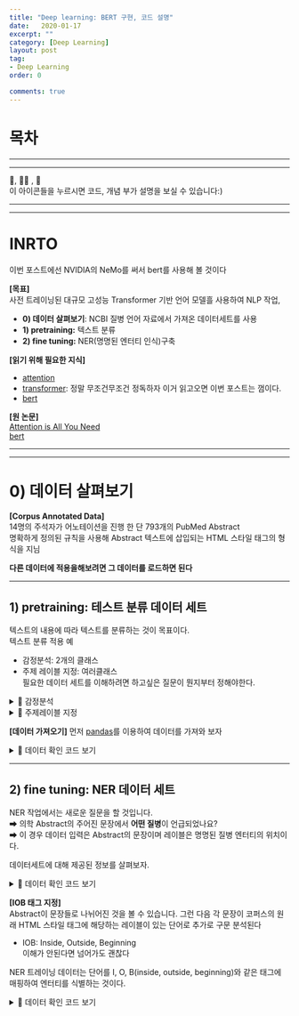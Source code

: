 ```yaml
---
title: "Deep learning: BERT 구현, 코드 설명"
date:   2020-01-17
excerpt: ""
category: [Deep Learning]
layout: post
tag:
- Deep Learning
order: 0

comments: true
---
```



# 목차



----
---

👀, 🤷‍♀️ , 📜    
이 아이콘들을 누르시면 코드, 개념 부가 설명을 보실 수 있습니다:)

---
----


# INRTO
이번 포스트에선 NVIDIA의 NeMo를 써서 bert를 사용해 볼 것이다

**[목표]**              
사전 트레이닝된 대규모 고성능 Transformer 기반 언어 모델흘 사용하여 NLP 작업,   
* **0) 데이터 살펴보기**: NCBI 질병 언어 자료에서 가져온 데이터세트를 사용     
* **1) pretraining:** 텍스트 분류        
* **2) fine tuning:** NER(명명된 엔터티 인식)구축   





**[읽기 위해 필요한 지식]**    
* [attention](https://yerimoh.github.io/DL19/)             
* [transformer](https://yerimoh.github.io/Lan/): 정말 무조건무조건 정독하자 이거 읽고오면 이번 포스트는 껌이다.            
* [bert](https://yerimoh.github.io/Lan2/)    

**[원 논문]**          
[Attention is All You Need](https://arxiv.org/abs/1706.03762)              
[bert](https://arxiv.org/pdf/1810.04805.pdf)              
  
      



---
---

# **0) 데이터 살펴보기**
**[Corpus Annotated Data]**     
14명의 주석자가 어노테이션을 진행 한 단 793개의 PubMed Abstract      
명확하게 정의된 규칙을 사용해 Abstract 텍스트에 삽입되는 HTML 스타일 태그의 형식을 지님     

**다른 데이터에 적용을해보려면 그 데이터를 로드하면 된다**

-----



## 1) pretraining: 테스트 분류 데이터 세트
텍스트의 내용에 따라 텍스트를 분류하는 것이 목표이다.       
텍스트 분류 적용 예    
* 감정분석: 2개의 클래스      
* 주제 레이블 지정: 여러클래스     
필요한 데이터 세트를 이해하려면 하고싶은 질문이 뭔지부터 정해야한다.        



<details>
<summary>📜 감정분석 </summary>
<div markdown="1">

이진분류임(2개의 클래스)    
* 감정이 긍정적인가      
* 감정이 부정적인가 
  
즉 각 문장에 이 두가지 중 하나로 레이블을 지정해야한다.        
  
➡ 기업들이 온라인 대화와 피드백에서 제품, 브랜드 또는 서비스에 대한 고객의 감정을 파악하는 데 널리 사용됨    
  
</div>
</details> 

<details>
<summary>📜 주제레이블 지정 </summary>
<div markdown="1">

다중분류임(Multi-Class Analysis)    
* ex) 주어진 의학 질병 Abstract은 암 또는 신경계 질환, 아니면 그 밖의 다른 질병에 대한 Abstract인가?    

데이터 형식     
* ```.tsv```형식으로 저장: ```.csv``` 쉼표로 구분된 형식과 유사하지만 ~~쉼표~~ 대신 **탭**을 사용해 열을 구분    
  
  
  
</div>
</details> 




**[데이터 가져오기]**
먼저 [pandas](https://yerimoh.github.io/PD/)를 이용하여 데이터를 가져와 보자    

<details>
<summary>👀 데이터 확인 코드 보기</summary>
<div markdown="1">

쓰고싶은 데이터를 각자 가져오면 된다
```python
import pandas as pd
pd.options.display.max_colwidth = None
```
  
```python
train_df = pd.read_csv(TC_DATA_DIR + 'train.tsv', sep='\t')
train_df.head()
```


결과
```
Identification of APC2, a homologue of the adenomatous polyposis coli tumour suppressor . The adenomatous polyposis coli ( APC ) tumour-suppressor protein controls the Wnt signalling pathway by forming a complex with glycogen synthase kinase 3beta ( GSK-3beta ) , axin / conductin and betacatenin . Complex formation induces the rapid degradation of betacatenin . In colon carcinoma cells , loss of APC leads to the accumulation of betacatenin in the nucleus , where it binds to and activates the Tcf-4 transcription factor ( reviewed in [ 1 ] [ 2 ] ) . Here , we report the identification and genomic structure of APC homologues . Mammalian APC2 , which closely resembles APC in overall domain structure , was functionally analyzed and shown to contain two SAMP domains , both of which are required for binding to conductin . Like APC , APC2 regulates the formation of active betacatenin-Tcf complexes , as demonstrated using transient transcriptional activation assays in APC - / - colon carcinoma cells . Human APC2 maps to chromosome 19p13 . 3 . APC and APC2 may therefore have comparable functions in development and cancer .	0

...
  
```
  
  
</div>
</details>



-----


## 2) fine tuning: NER 데이터 세트
NER 작업에서는 새로운 질문을 할 것입니다.    
➡ 의학 Abstract의 주어진 문장에서 **어떤 질병**이 언급되었나요?     
➡ 이 경우 데이터 입력은 Abstract의 문장이며 레이블은 명명된 질병 엔터티의 위치이다.     

데이터세트에 대해 제공된 정보를 살펴보자.   


<details>
<summary>👀 데이터 확인 코드 보기</summary>
<div markdown="1">

쓰고싶은 데이터를 각자 가져오면 된다
  
```python
NER_DATA_DIR = '/dli/task/data/NCBI_ner-3/'
!ls -lh $NER_DATA_DIR
```
  
결과
```
total 4.0M
-rw-r--r-- 1 702112 10513  181K Jul 13  2020 dev.tsv
-rw-r--r-- 1 702112 10513     5 Jul 13  2020 label_ids.csv
-rw-r--r-- 1 702112 10513    52 Jul 13  2020 label_stats.tsv
-rw-r--r-- 1 702112 10513   48K Jul 13  2020 labels_dev.txt
-rw-r--r-- 1 702112 10513   49K Jul 13  2020 labels_test.txt
-rw-r--r-- 1 702112 10513  271K Jul 13  2020 labels_train.txt
-rw-r--r-- 1 702112 10513  185K Jul 13  2020 test.tsv
-rw-r--r-- 1 702112 10513  135K Jul 13  2020 text_dev.txt
-rw-r--r-- 1 702112 10513  138K Jul 13  2020 text_test.txt
-rw-r--r-- 1 702112 10513  758K Jul 13  2020 text_train.txt
-rw-r--r-- 1 702112 10513 1023K Jul 13  2020 train.tsv
-rw-r--r-- 1 702112 10513  1.2M Jul 13  2020 train_dev.tsv
```
 

NER 작업을 수행하려면 두 개의 파일이 필요함    
➡ 텍스트 문장과 레이블 파일. 다음 2개의 셀을 실행하여 이 두 파일의 샘플을 확인함    
```python
!head $NER_DATA_DIR/text_train.txt
```
  
결과
```

Identification of APC2 , a homologue of the adenomatous polyposis coli tumour suppressor . 
The adenomatous polyposis coli ( APC ) tumour - suppressor protein controls the Wnt signalling pathway by forming a complex with glycogen synthase kinase 3beta ( GSK - 3beta ) , axin / conductin and betacatenin . 
Complex formation induces the rapid degradation of betacatenin . 
In colon carcinoma cells , loss of APC leads to the accumulation of betacatenin in the nucleus , where it binds to and activates the Tcf - 4 transcription factor ( reviewed in [ 1 ] [ 2 ] ) . 
Here , we report the identification and genomic structure of APC homologues . 
Mammalian APC2 , which closely resembles APC in overall domain structure , was functionally analyzed and shown to contain two SAMP domains , both of which are required for binding to conductin . 
Like APC , APC2 regulates the formation of active betacatenin - Tcf complexes , as demonstrated using transient transcriptional activation assays in APC - / - colon carcinoma cells . 
Human APC2 maps to chromosome 19p13 . 
3 . 
APC and APC2 may therefore have comparable functions in development and cancer . 
```

  
</div>
</details>


**[IOB 태그 지정]**    
Abstract이 문장들로 나뉘어진 것을 볼 수 있습니다. 그런 다음 각 문장이 코퍼스의 원래 HTML 스타일 태그에 해당하는 레이블이 있는 단어로 추가로 구문 분석된다     
* IOB: Inside, Outside, Beginning     
이해가 안된다면 넘어가도 괜찮다

NER 트레이닝 데이터는 단어를 I, O, B(inside, outside, beginning)와 같은 태그에 매핑하여 엔터티를 식별하는 것이다.     

<details>
<summary>👀 데이터 확인 코드 보기</summary>
<div markdown="1">

 
  
```python
!head $NER_DATA_DIR/labels_train.txt
```
결과
```
O O O O O O O O B I I I O O 
O B I I I I I I O O O O O O O O O O O O O O O O O O O O O O O O O O O O O 
O O O O O O O O O 
O B I O O O O O O O O O O O O O O O O O O O O O O O O O O O O O O O O O O O O O O 
O O O O O O O O O O O O O 
O O O O O O O O O O O O O O O O O O O O O O O O O O O O O O O O O 
O O O O O O O O O O O O O O O O O O O O O O O O O O B I O O 
O O O O O O O 
O O 
O O O O O O O O O O O B O 
```


즉 이 태그들이 이런식으로 지정되어있다.
  

```
Identification of APC2 , a homologue of the adenomatous polyposis coli tumour suppressor .
O              O  O    O O O         O  O   B           I         I    I      O          O  
```
  
그러므로 원래 코퍼스 태그로 재 호출하면,    

```html
Identification of APC2, a homologue of the <category="Modifier">adenomatous polyposis coli tumour</category> suppressor .
``

  
</div>
</details>


----
------

# **1) pretraining: 텍스트 분류 구축**             
**[목표]**        
의학적 질병 abstract를 각각 암 질환, 신경 질환 및 장애, 그리고 기타의 세가지 분류 중 하나로 분류할 수 있는 애플리케이션을 구축하는 것.       


## NeMo 개요
NeMo는 대화형 AI 애플리케이션을 구축하기 위한 오플 소스 툴킷입니다.    
* NeMo는 Neural Modules을 중심으로 구축되어, **유형화된 입력**을 받아 **유형화된 아웃풋**으로 생성하는 뉴럴 네트워크의 개념 블록(conceptual blocks)으로 되어 있음.      
* 모듈: 레이어, 인코더, 디코더, 언어 모델, 손실 함수, 또는 결합된 액티베이션 방법    

NeMo는 이러한 빌딩 블록들을 **결합**하고 **재사용하기 쉽게 만들어주면**서 Neural Type 시스템을 통해 **의미론적 정확도 검사**(a level of semantic correctness checking)를 제공    


[NeMo 딥러닝 프레임워크]
뉴럴 네트워크 트레이닝을 위한 PyTorch 코드를 정리한 Pytorch wrapper인 Pytorch Lightning에 기반되어 있습니다. PyTorch Lightning은 쉽고 고성능의 멀티-GPU/멀티-노트 혼합 정밀 트레이닝(mixed precision training) 옵션을 제공합니다. 딥 뉴럴 네트워크 프로젝트 또는 **experiment(실험)**을 만들려면, 두 가지 주요 구성 요소가 필요합니다.:

LightningModule(라이트닝모듈)
Trainer(트레이너)
LightningModule(라이트닝모듈) 은 트레이닝, 유효성 검사, 테스트를 위한 연산, 옵티마이저, 루프 문으로 PyTorch 코드로 구성하는데 활용합니다. 이 추상화 기법은 딥 러닝 실험을 이해하고 재생산하기 더 쉽게 만들어 줍니다.

그리고 Trainer(트레이너) 는 LightningModule(라이트닝모듈)을 가지고 올 수 있으며 딥 러닝 트레이닝을 위해 필요한 모든 것을 자동화할 수 있습니다.

2.1.1 NeMo 모델
NeMo 모델은 트레이닝과 재현성을 위한 모든 지원 인프라를 갖춘 LightningModules(라이트닝모듈) 입니다. 여기에는 딥 러닝 모델 아키텍처, 데이터 사전 처리, 옵티마이저, 체크포인트와 실험 로깅 기능이 포함됩니다. NeMo 모델은 라이트닝모듈과 같이 PyTorch 모듈이며 더 넓은 PyTorch 생태계와 완벽하게 호환됩니다. 어떤 NeMo model도 모든 PyTorch 워크플로우에 연결할 수 있습니다.

모든 NeMo 모델의 예제 Configuration 파일과 트레이닝 스크립트는 다음 NVIDIA NeMo GitHub Repo에서 찾을 수 있습니다.

이번 수업을 위해서, NGC NeMo container에 기반한 실습 환경에 포함된 로컬 repo 복사본를 이용할 계획이며 NLP 모델에 집중합니다. 다음 셀을 실행하여 examples/nlp 디렉토리에 있는 NeMo 모델 트리를 확인합니다.

!tree nemo/examples/nlp -L 2
클래식한 NLP 태스크를 다루는 여러 모델이 있습니다. 이번 노트북에서는 텍스트 분류에 대해 초점을 맞출 예정이며, 다음에 있을 명명된 엔티티 인식(NER) 노트북에서는 토큰 분류 을 중심으로 실습을 진행할 예정입니다.

각각의 NeMo 모델 타입은 환경 구성 파일에 대한 conf 폴더와 하나 이상의 Python 트레이닝 스크립트 파일을 포함하고 있습니다.

텍스트 분류에 대한 자세한 내용을 보려면 다음 셀을 실행하십시오:

TC_DIR = "/dli/task/nemo/examples/nlp/text_classification"
!tree $TC_DIR
환경 파일 text_classification_config.yaml에서는 파일 위치, 사전 훈련된 모델, 하이퍼 파라미터와 같은 모델, 트레이닝, 실험 관리를 위한 세부 정보를 지정합니다.

Python 스크립트 text_classification_with_bert.py는 환경 파일에서 정의된 텍스트 분류 실험을 진행하는데 필요한 모든 것을 캡슐화하고 있습니다. Configuration(환경 설정) 관리를 위해 페이스북의 Hydra 도구를 사용하여 커맨드 라인 옵션을 사용하여 구성 값을 재정의할 수 있도록 하여 스크립트와 함께 전체 실험을 진행할수 있도록 합니다!

실험을 신속하게 구축하는 비결은 기본 구성 파일에 포함된 내용과 여러분의 프로젝트를 위해 변경해야하는 내용을 정확히 이해하는 것입니다.






























